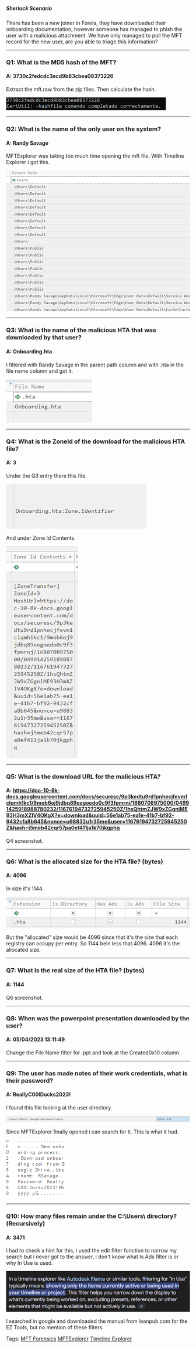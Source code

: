 
##### Sherlock Scenario

There has been a new joiner in Forela, they have downloaded their onboarding documentation, however someone has managed to phish the user with a malicious attachment. We have only managed to pull the MFT record for the new user, are you able to triage this information?

___

### Q1: What is the MD5 hash of the MFT?

#### A: 3730c2fedcdc3ecd9b83cbea08373226

Extract the mft.raw from the zip files. Then calculate the hash.

![](../../Img/Pasted%20image%2020250516190344.png)

___

### Q2: What is the name of the only user on the system?

#### A: Randy Savage

MFTExplorer was taking too much time opening the mft file. With Timeline Explorer i got this.

![](../../Img/Pasted%20image%2020250516190733.png)

___


### Q3: What is the name of the malicious HTA that was downloaded by that user?

#### A: Onboarding.hta

I filtered with Randy Savage in the parent path column and with .hta in the file name column and got it.

![](../../Img/Pasted%20image%2020250516190918.png)

___

### Q4: What is the ZoneId of the download for the malicious HTA file?

#### A: 3

Under the Q3 entry there this file.

![](../../Img/Pasted%20image%2020250516191042.png)

And under Zone Id Contents.

![](../../Img/Pasted%20image%2020250516191104.png)

___

### Q5: What is the download URL for the malicious HTA?

#### A: https://doc-10-8k-docs.googleusercontent.com/docs/securesc/9p3kedtu9rd1pnhecjfevm1clqmh1kc1/9mob6oj9jdbq89eegoedo0c9f3fpmrnj/1680708975000/04991425918988780232/11676194732725945250Z/1hsQhtmZJW9xZGgniME93H3mXZIV4OKgX?e=download&uuid=56e1ab75-ea1e-41b7-bf92-9432cfa8b645&nonce=u98832u1r35me&user=11676194732725945250Z&hash=j5meb42cqr57pa0ef411ja1k70jkgphq

Q4 screenshot.

___

### Q6: What is the allocated size for the HTA file? (bytes)

#### A: 4096

In size it's 1144.

![](../../Img/Pasted%20image%2020250516191215.png)

But the "allocated" size would be 4096 since that it's the size that each registry can occupy per entry. So 1144 bein less that 4096. 4096 it's the allocated size.

___

### Q7: What is the real size of the HTA file? (bytes)

#### A: 1144

Q6 screenshot.

___

### Q8: When was the powerpoint presentation downloaded by the user?

#### A: 05/04/2023 13:11:49

Change the File Name filter for .ppt and look at the Created0x10 column.

___

### Q9: The user has made notes of their work credentials, what is their password?

#### A: ReallyC00lDucks2023!

I found this file looking at the user directory.

![](../../Img/Pasted%20image%2020250516192316.png)

Since MFTExplorer finally opened i can search for it.
This is what it had.

![](../../Img/Pasted%20image%2020250516192353.png)

___

### Q10: How many files remain under the C:\Users\ directory? (Recursively)

#### A: 3471

I had to check a hint for this, i used the edit filter function to narrow my search but i never got to the answer, i don't know what Is Ads  filter is or why In Use is used.

![](../../Img/Pasted%20image%2020250516194500.png)

I searched in google and downloaded the manual from leanpub.com for the EZ Tools, but no mention of these filters.


Tags: [MFT Forensics](../../Index/MFT%20Forensics.md) [MFTExplorer](../../Index/MFTExplorer.md) [Timeline Explorer](../../Index/Timeline%20Explorer.md) 

